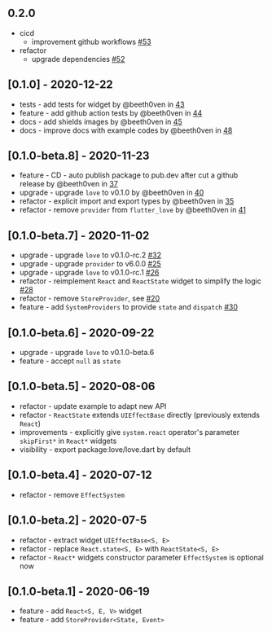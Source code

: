 ## 0.2.0

- cicd 
  - improvement github workflows [\#53](https://github.com/LoveCommunity/flutter_love/pull/53)
- refactor 
  - upgrade dependencies [\#52](https://github.com/LoveCommunity/flutter_love/pull/52)

## [0.1.0] - 2020-12-22

* tests - add tests for widget by @beeth0ven in [43](https://github.com/LoveCommunity/flutter_love/pull/43)
* feature - add github action tests by @beeth0ven in [44](https://github.com/LoveCommunity/flutter_love/pull/44)
* docs - add shields images by @beeth0ven in [45](https://github.com/LoveCommunity/flutter_love/pull/45)
* docs - improve docs with example codes by @beeth0ven in [48](https://github.com/LoveCommunity/flutter_love/pull/48)

## [0.1.0-beta.8] - 2020-11-23

* feature - CD - auto publish package to pub.dev after cut a github release by @beeth0ven in [37](https://github.com/LoveCommunity/flutter_love/pull/37)
* upgrade - upgrade `love` to v0.1.0 by @beeth0ven in [40](https://github.com/LoveCommunity/flutter_love/pull/40)
* refactor - explicit import and export types by @beeth0ven in [35](https://github.com/LoveCommunity/flutter_love/pull/35)
* refactor - remove `provider` from `flutter_love` by @beeth0ven in [41](https://github.com/LoveCommunity/flutter_love/pull/41)

## [0.1.0-beta.7] - 2020-11-02

* upgrade - upgrade `love` to v0.1.0-rc.2 [#32](https://github.com/LoveCommunity/flutter_love/issues/32)
* upgrade - upgrade `provider` to v6.0.0 [#25](https://github.com/LoveCommunity/flutter_love/issues/25)
* upgrade - upgrade `love` to v0.1.0-rc.1 [#26](https://github.com/LoveCommunity/flutter_love/issues/26)
* refactor - reimplement `React` and `ReactState` widget to simplify the logic [#28](https://github.com/LoveCommunity/flutter_love/issues/28)
* refactor - remove `StoreProvider`, see [#20](https://github.com/LoveCommunity/flutter_love/issues/20)
* feature - add `SystemProviders` to provide `state` and `dispatch` [#30](https://github.com/LoveCommunity/flutter_love/issues/30)

## [0.1.0-beta.6] - 2020-09-22

* upgrade - upgrade `love` to v0.1.0-beta.6
* feature - accept `null` as `state`

## [0.1.0-beta.5] - 2020-08-06

* refactor - update example to adapt new API
* refactor - `ReactState` extends `UIEffectBase` directly (previously extends `React`)
* improvements - explicitly give `system.react` operator's parameter `skipFirst*` in `React*` widgets
* visibility - export package:love/love.dart by default

## [0.1.0-beta.4] - 2020-07-12

* refactor - remove `EffectSystem`

## [0.1.0-beta.2] - 2020-07-5

* refactor - extract widget `UIEffectBase<S, E>`
* refactor - replace `React.state<S, E>` with `ReactState<S, E>`
* refactor - `React*` widgets constructor parameter `EffectSystem` is optional now

## [0.1.0-beta.1] - 2020-06-19

* feature - add `React<S, E, V>` widget
* feature - add `StoreProvider<State, Event>`